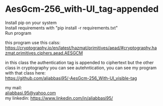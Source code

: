 # AesGcm-256_with-UI_tag-appended  
  
   
   
Install pip on your system  
Install requirements with "pip install -r requirements.txt"  
Run program  

this program use this calss:  
https://cryptography.io/en/latest/hazmat/primitives/aead/#cryptography.hazmat.primitives.ciphers.aead.AESGCM  

in this class the authentication tag is appended to ciphertext but the other class in cryptography you can see autehntication, you can see my program with that class here:  
https://github.com/aliabbasi95/-AesGcm-256_With-UI_visible-tag  

my mail:  
	aliabbasi.95@yahoo.com  
my linkedin:
	https://www.linkedin.com/in/aliabbasi95/  

